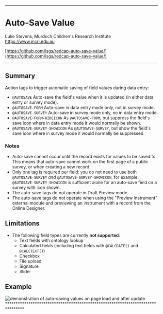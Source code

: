 ********************************************************************************
# Auto-Save Value

Luke Stevens, Murdoch Children's Research Institute https://www.mcri.edu.au

[https://github.com/lsgs/redcap-auto-save-value/](https://github.com/lsgs/redcap-auto-save-value/)

********************************************************************************
## Summary

Action tags to trigger automatic saving of field values during data entry:
- `@AUTOSAVE` Auto-save the field's value when it is updated (in either data entry or survey mode).
- `@AUTOSAVE-FORM` Auto-save in data entry mode only, not in survey mode.
- `@AUTOSAVE-SURVEY` Auto-save in survey mode only, no in data entry mode.
- `@AUTOSAVE-FORM-HIDEICON` As `@AUTOSAVE-FORM`, but suppress the field's save icon where in data entry mode it would normally be shown.
- `@AUTOSAVE-SURVEY-SHOWICON` As `@AUTOSAVE-SURVEY`, but show the field's save icon where in survey mode it would normally be suppressed.

### Notes
- Auto-save cannot occur until the record exists for values to be saved to. This means that auto-save cannot work on the first page of a public survey, or when creating a new record.
- Only one tag is required per field: you do not need to use both `@AUTOSAVE-SURVEY` _and_ `@AUTOSAVE-SURVEY-SHOWICON`, for example. `@AUTOSAVE-SURVEY-SHOWICON` is sufficient alone for an auto-save field on a survey with icon shown.
- The auto-save tags do not operate in Draft Preview mode.
- The auto-save tags do not operate when using the "Preview Instrument" external module and previewing an instrument with a record from the Online Designer.

## Limitations

- The following field types are currently **not supported**:
    - Text fields with ontology lookup
    - Calculated fields (including text fields with `@CALCDATE()` and `@CALCTEXT()`)
    - Checkbox
    - File upload
    - Signature
    - Slider

## Example

<img alt="demonstration of auto-saving values on page load and after update" src="https://redcap.mcri.edu.au/surveys/index.php?pid=14961&__passthru=DataEntry%2Fimage_view.php&doc_id_hash=645acfe62abcae8fff3748da04ee1f1e9e67b52d&id=2143399&s=ZQvnHwJkw3zdumAQ&page=file_page&record=17&event_id=47634&field_name=thefile&instance=1" />
********************************************************************************